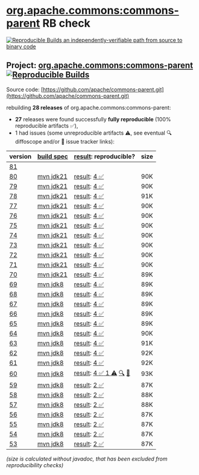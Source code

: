 [org.apache.commons:commons-parent](https://central.sonatype.com/artifact/org.apache.commons/commons-parent/versions) RB check
=======

[![Reproducible Builds](https://reproducible-builds.org/images/logos/rb.svg) an independently-verifiable path from source to binary code](https://reproducible-builds.org/)

## Project: [org.apache.commons:commons-parent](https://central.sonatype.com/artifact/org.apache.commons/commons-parent/versions) [![Reproducible Builds](https://img.shields.io/endpoint?url=https://raw.githubusercontent.com/jvm-repo-rebuild/reproducible-central/master/content/org/apache/commons/parent/badge.json)](https://github.com/jvm-repo-rebuild/reproducible-central/blob/master/content/org/apache/commons/parent/README.md)

Source code: [https://github.com/apache/commons-parent.git](https://github.com/apache/commons-parent.git)

rebuilding **28 releases** of org.apache.commons:commons-parent:
- **27** releases were found successfully **fully reproducible** (100% reproducible artifacts :white_check_mark:),
- 1 had issues (some unreproducible artifacts :warning:, see eventual :mag: diffoscope and/or :memo: issue tracker links):

| version | [build spec](/BUILDSPEC.md) | [result](https://reproducible-builds.org/docs/jvm/): reproducible? | size |
| -- | --------- | ------ | -- |
| [81](https://central.sonatype.com/artifact/org.apache.commons/commons-parent/81/pom) | | | |
| [80](https://central.sonatype.com/artifact/org.apache.commons/commons-parent/80/pom) | [mvn jdk21](commons-parent-80.buildspec) | [result](commons-parent-80.buildinfo): [4 :white_check_mark: ](commons-parent-80.buildcompare) | 90K |
| [79](https://central.sonatype.com/artifact/org.apache.commons/commons-parent/79/pom) | [mvn jdk21](commons-parent-79.buildspec) | [result](commons-parent-79.buildinfo): [4 :white_check_mark: ](commons-parent-79.buildcompare) | 90K |
| [78](https://central.sonatype.com/artifact/org.apache.commons/commons-parent/78/pom) | [mvn jdk21](commons-parent-78.buildspec) | [result](commons-parent-78.buildinfo): [4 :white_check_mark: ](commons-parent-78.buildcompare) | 91K |
| [77](https://central.sonatype.com/artifact/org.apache.commons/commons-parent/77/pom) | [mvn jdk21](commons-parent-77.buildspec) | [result](commons-parent-77.buildinfo): [4 :white_check_mark: ](commons-parent-77.buildcompare) | 90K |
| [76](https://central.sonatype.com/artifact/org.apache.commons/commons-parent/76/pom) | [mvn jdk21](commons-parent-76.buildspec) | [result](commons-parent-76.buildinfo): [4 :white_check_mark: ](commons-parent-76.buildcompare) | 90K |
| [75](https://central.sonatype.com/artifact/org.apache.commons/commons-parent/75/pom) | [mvn jdk21](commons-parent-75.buildspec) | [result](commons-parent-75.buildinfo): [4 :white_check_mark: ](commons-parent-75.buildcompare) | 90K |
| [74](https://central.sonatype.com/artifact/org.apache.commons/commons-parent/74/pom) | [mvn jdk21](commons-parent-74.buildspec) | [result](commons-parent-74.buildinfo): [4 :white_check_mark: ](commons-parent-74.buildcompare) | 90K |
| [73](https://central.sonatype.com/artifact/org.apache.commons/commons-parent/73/pom) | [mvn jdk21](commons-parent-73.buildspec) | [result](commons-parent-73.buildinfo): [4 :white_check_mark: ](commons-parent-73.buildcompare) | 90K |
| [72](https://central.sonatype.com/artifact/org.apache.commons/commons-parent/72/pom) | [mvn jdk21](commons-parent-72.buildspec) | [result](commons-parent-72.buildinfo): [4 :white_check_mark: ](commons-parent-72.buildcompare) | 90K |
| [71](https://central.sonatype.com/artifact/org.apache.commons/commons-parent/71/pom) | [mvn jdk21](commons-parent-71.buildspec) | [result](commons-parent-71.buildinfo): [4 :white_check_mark: ](commons-parent-71.buildcompare) | 90K |
| [70](https://central.sonatype.com/artifact/org.apache.commons/commons-parent/70/pom) | [mvn jdk21](commons-parent-70.buildspec) | [result](commons-parent-70.buildinfo): [4 :white_check_mark: ](commons-parent-70.buildcompare) | 89K |
| [69](https://central.sonatype.com/artifact/org.apache.commons/commons-parent/69/pom) | [mvn jdk8](commons-parent-69.buildspec) | [result](commons-parent-69.buildinfo): [4 :white_check_mark: ](commons-parent-69.buildcompare) | 89K |
| [68](https://central.sonatype.com/artifact/org.apache.commons/commons-parent/68/pom) | [mvn jdk8](commons-parent-68.buildspec) | [result](commons-parent-68.buildinfo): [4 :white_check_mark: ](commons-parent-68.buildcompare) | 89K |
| [67](https://central.sonatype.com/artifact/org.apache.commons/commons-parent/67/pom) | [mvn jdk8](commons-parent-67.buildspec) | [result](commons-parent-67.buildinfo): [4 :white_check_mark: ](commons-parent-67.buildcompare) | 89K |
| [66](https://central.sonatype.com/artifact/org.apache.commons/commons-parent/66/pom) | [mvn jdk8](commons-parent-66.buildspec) | [result](commons-parent-66.buildinfo): [4 :white_check_mark: ](commons-parent-66.buildcompare) | 89K |
| [65](https://central.sonatype.com/artifact/org.apache.commons/commons-parent/65/pom) | [mvn jdk8](commons-parent-65.buildspec) | [result](commons-parent-65.buildinfo): [4 :white_check_mark: ](commons-parent-65.buildcompare) | 89K |
| [64](https://central.sonatype.com/artifact/org.apache.commons/commons-parent/64/pom) | [mvn jdk8](commons-parent-64.buildspec) | [result](commons-parent-64.buildinfo): [4 :white_check_mark: ](commons-parent-64.buildcompare) | 90K |
| [63](https://central.sonatype.com/artifact/org.apache.commons/commons-parent/63/pom) | [mvn jdk8](commons-parent-63.buildspec) | [result](commons-parent-63.buildinfo): [4 :white_check_mark: ](commons-parent-63.buildcompare) | 91K |
| [62](https://central.sonatype.com/artifact/org.apache.commons/commons-parent/62/pom) | [mvn jdk8](commons-parent-62.buildspec) | [result](commons-parent-62.buildinfo): [4 :white_check_mark: ](commons-parent-62.buildcompare) | 92K |
| [61](https://central.sonatype.com/artifact/org.apache.commons/commons-parent/61/pom) | [mvn jdk8](commons-parent-61.buildspec) | [result](commons-parent-61.buildinfo): [4 :white_check_mark: ](commons-parent-61.buildcompare) | 92K |
| [60](https://central.sonatype.com/artifact/org.apache.commons/commons-parent/60/pom) | [mvn jdk8](commons-parent-60.buildspec) | [result](commons-parent-60.buildinfo): [4 :white_check_mark:  1 :warning:](commons-parent-60.buildcompare) [:mag:](commons-parent-60.diffoscope) [:memo:](https://github.com/spdx/spdx-maven-plugin/issues/126) | 93K |
| [59](https://central.sonatype.com/artifact/org.apache.commons/commons-parent/59/pom) | [mvn jdk8](commons-parent-59.buildspec) | [result](commons-parent-59.buildinfo): [2 :white_check_mark: ](commons-parent-59.buildcompare) | 87K |
| [58](https://central.sonatype.com/artifact/org.apache.commons/commons-parent/58/pom) | [mvn jdk8](commons-parent-58.buildspec) | [result](commons-parent-58.buildinfo): [2 :white_check_mark: ](commons-parent-58.buildcompare) | 88K |
| [57](https://central.sonatype.com/artifact/org.apache.commons/commons-parent/57/pom) | [mvn jdk8](commons-parent-57.buildspec) | [result](commons-parent-57.buildinfo): [2 :white_check_mark: ](commons-parent-57.buildcompare) | 88K |
| [56](https://central.sonatype.com/artifact/org.apache.commons/commons-parent/56/pom) | [mvn jdk8](commons-parent-56.buildspec) | [result](commons-parent-56.buildinfo): [2 :white_check_mark: ](commons-parent-56.buildcompare) | 87K |
| [55](https://central.sonatype.com/artifact/org.apache.commons/commons-parent/55/pom) | [mvn jdk8](commons-parent-55.buildspec) | [result](commons-parent-55.buildinfo): [2 :white_check_mark: ](commons-parent-55.buildcompare) | 87K |
| [54](https://central.sonatype.com/artifact/org.apache.commons/commons-parent/54/pom) | [mvn jdk8](commons-parent-54.buildspec) | [result](commons-parent-54.buildinfo): [2 :white_check_mark: ](commons-parent-54.buildcompare) | 87K |
| [53](https://central.sonatype.com/artifact/org.apache.commons/commons-parent/53/pom) | [mvn jdk8](commons-parent-53.buildspec) | [result](commons-parent-53.buildinfo): [2 :white_check_mark: ](commons-parent-53.buildcompare) | 87K |

<i>(size is calculated without javadoc, that has been excluded from reproducibility checks)</i>
